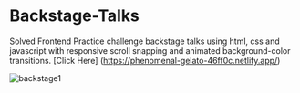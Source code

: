 # Backstage-Talks
Solved Frontend Practice challenge backstage talks using html, css and javascript with responsive scroll snapping and animated background-color transitions. [Click Here] (https://phenomenal-gelato-46ff0c.netlify.app/)

![backstage1](https://github.com/Shubham7906/Backstage-Talks/assets/76210714/cd787dd2-01a6-49e2-84fe-7c6932b2dd5e)
